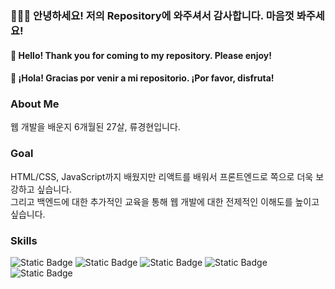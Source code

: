 ### 🙋🏻‍♂️ 안녕하세요! 저의 Repository에 와주셔서 감사합니다. 마음껏 봐주세요!
#### 🤠 Hello! Thank you for coming to my repository. Please enjoy!
#### 🤩 ¡Hola! Gracias por venir a mi repositorio. ¡Por favor, disfruta!

### About Me
  웹 개발을 배운지 6개월된 27살, 류경현입니다.
  
### Goal
  HTML/CSS, JavaScript까지 배웠지만 리액트를 배워서 프론트엔드로 쪽으로 더욱 보강하고 싶습니다.<br>
  그리고 백엔드에 대한 추가적인 교육을 통해 웹 개발에 대한 전제적인 이해도를 높이고 싶습니다.
  
### Skills
![Static Badge](https://img.shields.io/badge/HTML5-red)
![Static Badge](https://img.shields.io/badge/CSS3-purple)
![Static Badge](https://img.shields.io/badge/JavaScript-gold)
![Static Badge](https://img.shields.io/badge/FIGMA-pink)
![Static Badge](https://img.shields.io/badge/SCSS-orange)


<!--
**RyuKyoungHyun/RyuKyoungHyun** is a ✨ _special_ ✨ repository because its `README.md` (this file) appears on your GitHub profile.

Here are some ideas to get you started:

- 🔭 I’m currently working on ...
- 🌱 I’m currently learning ...
- 👯 I’m looking to collaborate on ...
- 🤔 I’m looking for help with ...
- 💬 Ask me about ...
- 📫 How to reach me: ...
- 😄 Pronouns: ...
- ⚡ Fun fact: ...
-->
